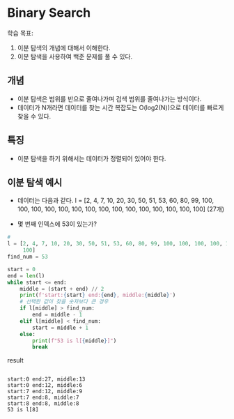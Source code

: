 # Binary Search

학습 목표:
1. 이분 탐색의 개념에 대해서 이해한다.
2. 이분 탐색을 사용하여 백준 문제를 풀 수 있다.


## 개념
- 이분 탐색은 범위를 반으로 줄여나가며 검색 범위를 줄여나가는 방식이다.
- 데이터가 N개라면 데이터를 찾는 시간 복잡도는 O(log2(N))으로 데이터를 빠르게 찾을 수 있다.

## 특징 
- 이분 탐색을 하기 위해서는 데이터가 정렬되어 있어야 한다. 


## 이분 탐색 예시

- 데이터는 다음과 같다.
l = [2, 4, 7, 10, 20, 30, 50, 51, 53, 60, 80, 99, 100, 100, 100, 100, 100, 100, 100, 100, 100, 100, 100, 100, 100, 100,
     100]
     (27개)

- 몇 번째 인덱스에 53이 있는가?

```python
#
l = [2, 4, 7, 10, 20, 30, 50, 51, 53, 60, 80, 99, 100, 100, 100, 100, 100, 100, 100, 100, 100, 100, 100, 100, 100, 100,
     100]
find_num = 53

start = 0
end = len(l)
while start <= end:
    middle = (start + end) // 2
    print(f'start:{start} end:{end}, middle:{middle}')
    # 선택한 값이 찾을 숫자보다 큰 경우
    if l[middle] > find_num:
        end = middle - 1
    elif l[middle] < find_num:
        start = middle + 1
    else:
        print(f"53 is l[{middle}]")
        break

```

result
```shell

start:0 end:27, middle:13
start:0 end:12, middle:6
start:7 end:12, middle:9
start:7 end:8, middle:7
start:8 end:8, middle:8
53 is l[8]
```
